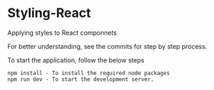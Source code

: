 # Styling-React

Applying styles to React componnets

For better understanding, see the commits for step by step process.

To start the application, follow the below steps

    npm install - To install the required node packages
    npm run dev - To start the development server.
